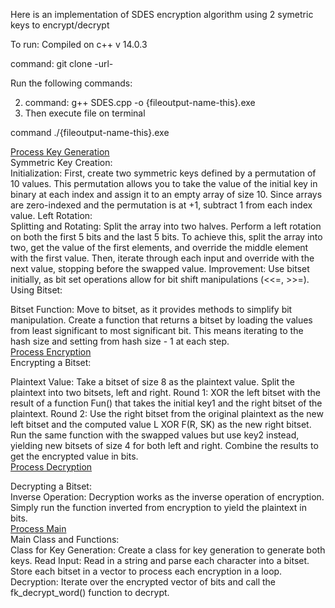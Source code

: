 Here is an implementation of SDES encryption algorithm using 2 symetric keys to encrypt/decrypt <br/>

To run:
Compiled on c++ v 14.0.3 <br/>

command: git clone -url-

Run the following commands:

2. command: g++ SDES.cpp -o {fileoutput-name-this}.exe
3. Then execute file on terminal <br/>

command ./{fileoutput-name-this}.exe



<u>Process Key Generation</u><br/>
Symmetric Key Creation:
<br/>
Initialization: First, create two symmetric keys defined by a permutation of 10 values. This permutation allows you to take the value of the initial key in binary at each index and assign it to an empty array of size 10. Since arrays are zero-indexed and the permutation is at +1, subtract 1 from each index value.
Left Rotation:
<br/>
Splitting and Rotating: Split the array into two halves. Perform a left rotation on both the first 5 bits and the last 5 bits. To achieve this, split the array into two, get the value of the first elements, and override the middle element with the first value. Then, iterate through each input and override with the next value, stopping before the swapped value.
Improvement: Use bitset initially, as bit set operations allow for bit shift manipulations (<<=, >>=).
Using Bitset:

Bitset Function: Move to bitset, as it provides methods to simplify bit manipulation. Create a function that returns a bitset by loading the values from least significant to most significant bit. This means iterating to the hash size and setting from hash size - 1 at each step.
<br/>
<u>Process Encryption</u><br/>
Encrypting a Bitset:

Plaintext Value: Take a bitset of size 8 as the plaintext value. Split the plaintext into two bitsets, left and right.
Round 1: XOR the left bitset with the result of a function Fun() that takes the initial key1 and the right bitset of the plaintext.
Round 2: Use the right bitset from the original plaintext as the new left bitset and the computed value L XOR F(R, SK) as the new right bitset. Run the same function with the swapped values but use key2 instead, yielding new bitsets of size 4 for both left and right. Combine the results to get the encrypted value in bits.
<br/>
<u>Process Decryption</u><br/>

Decrypting a Bitset:
<br/>
Inverse Operation: Decryption works as the inverse operation of encryption. Simply run the function inverted from encryption to yield the plaintext in bits.
<br/>
<u>Process Main </u><br/>
Main Class and Functions:
<br/>
Class for Key Generation: Create a class for key generation to generate both keys.
Read Input: Read in a string and parse each character into a bitset. Store each bitset in a vector to process each encryption in a loop.
Decryption: Iterate over the encrypted vector of bits and call the fk_decrypt_word() function to decrypt.



